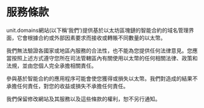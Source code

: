 # 服務條款

unit.domains網站(以下稱‘我們’)提供基於以太坊區塊鏈的智能合約的域名管理界面，它會根據合約或外部因素要求而接收或轉賬不同數量的以太幣。

我們無法驗證各國家或地區內服務的合法性，也不能為您提供任何法律意見。您應當按照上述方式遵守您所在司法管轄區內有關使用以太幣的任何相關法律、政策和法規，並由您個人完全承擔相關責任。

參與基於智能合約的應用程序可能會使您獲得或損失以太幣。我們對造成的結果不承擔任何責任，對您的收益或損失不承擔任何責任。

我們保留修改網站及其服務以及這些條款的權利，恕不另行通知。